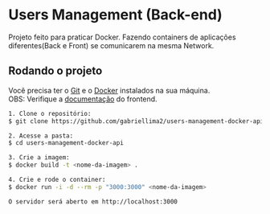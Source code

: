# Users Management (Back-end)

Projeto feito para praticar Docker. Fazendo containers de aplicações diferentes(Back e Front) se comunicarem na mesma Network.

## Rodando o projeto

Você precisa ter o [Git](https://git-scm.com/) e o [Docker](https://www.docker.com/) instalados na sua máquina.
<br/>
OBS: Verifique a [documentação](https://github.com/gabriellima2/users-management-docker-front) do frontend.

```bash
1. Clone o repositório:
$ git clone https://github.com/gabriellima2/users-management-docker-api.git

2. Acesse a pasta:
$ cd users-management-docker-api

3. Crie a imagem:
$ docker build -t <nome-da-imagem> .

4. Crie e rode o container:
$ docker run -i -d --rm -p "3000:3000" <nome-da-imagem>

O servidor será aberto em http://localhost:3000
```
